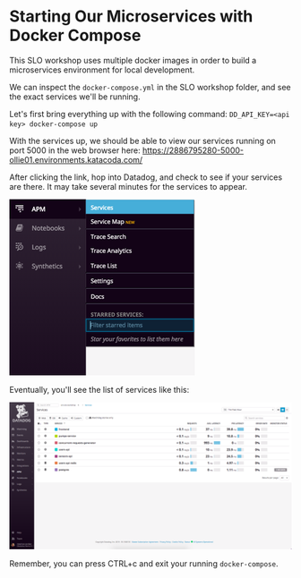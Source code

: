 # Starting Our Microservices with Docker Compose

This SLO workshop uses multiple docker images in order to build a microservices environment for local development.

We can inspect the `docker-compose.yml` in the SLO workshop folder, and see the exact services we'll be running.

Let's first bring everything up with the following command:
`DD_API_KEY=<api key> docker-compose up`

With the services up, we should be able to view our services running on port 5000 in the web browser here:
https://2886795280-5000-ollie01.environments.katacoda.com/

After clicking the link, hop into Datadog, and check to see if your services are there. It may take several minutes for the services to appear. 


![Service Nav](../assets/services-nav.png)

Eventually, you'll see the list of services like this:

![Service List](../assets/services-list.png)

Remember, you can press CTRL+c and exit your running `docker-compose`.